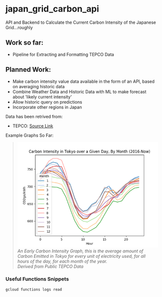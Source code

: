 # japan_grid_carbon_api

API and Backend to Calculate the Current Carbon Intensity of the Japanese Grid...roughly

## Work so far:
- Pipeline for Extracting and Formatting TEPCO Data

## Planned Work:
- Make carbon intensity value data available in the form of an API, based on averaging historic data
- Combine Weather Data and Historic Data with ML to make forecast about 'likely current intensity'
- Allow historic query on predictions
- Incorporate other regions in Japan

Data has been retrived from:

- TEPCO: [Source Link](http://www.tepco.co.jp/forecast/html/area_data-j.html)

Example Graphs So Far:  
>![Carbon Intensity in Tokyo over a Given Day, By Month (2016-Now)](misc/dailyMonthEarlyPlot.png)  
>_An Early Carbon Intensity Graph, this is the average amount of Carbon Emitted in Tokyo for every unit of electricity used, for all hours of the day, for each month of the year.  
> Derived from Public TEPCO Data_

### Useful Functions Snippets
```
gcloud functions logs read
```